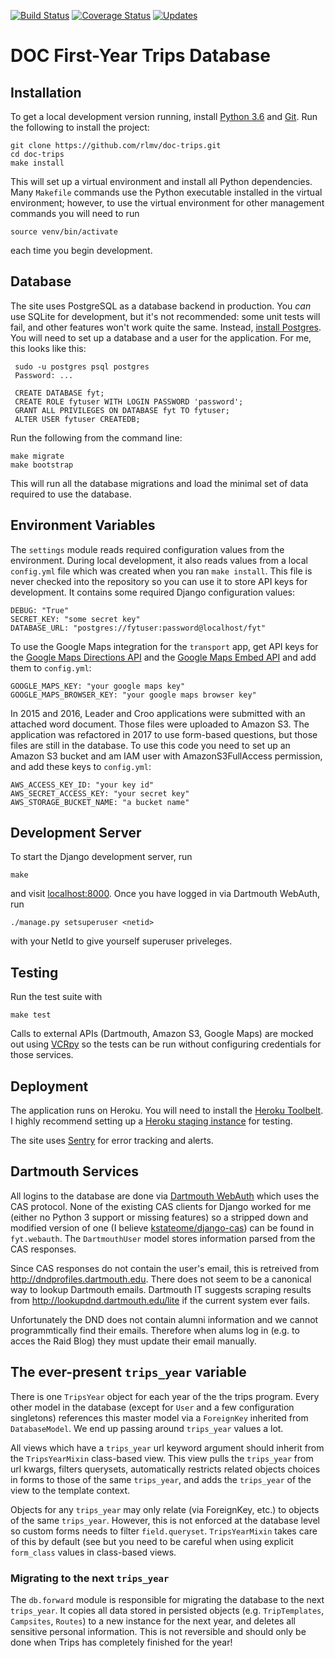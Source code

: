 [![Build Status](https://travis-ci.org/rlmv/doc-trips.svg?branch=master)](https://travis-ci.org/rlmv/doc-trips)
[![Coverage Status](https://coveralls.io/repos/github/rlmv/doc-trips/badge.svg?branch=master)](https://coveralls.io/github/rlmv/doc-trips?branch=master)
[![Updates](https://pyup.io/repos/github/rlmv/doc-trips/shield.svg)](https://pyup.io/repos/github/rlmv/doc-trips/)

# DOC First-Year Trips Database

## Installation

To get a local development version running, install [Python 3.6](https://www.python.org/downloads/)
and [Git](https://git-scm.com/book/id/v2/Getting-Started-Installing-Git). Run
the following to install the project:

    git clone https://github.com/rlmv/doc-trips.git
    cd doc-trips
    make install

This will set up a virtual environment and install all Python
dependencies. Many `Makefile` commands use the Python executable installed in
the virtual environment; however, to use the virtual environment for other
management commands you will need to run

    source venv/bin/activate

each time you begin development.

## Database

The site uses PostgreSQL as a database backend in production. You *can* use
SQLite for development, but it's not recommended: some unit tests will fail,
and other features won't work quite the same. Instead, [install Postgres](https://www.postgresql.org).
You will need to set up a database and a user for the application. For me, this
looks like this:

     sudo -u postgres psql postgres
     Password: ...

     CREATE DATABASE fyt;
     CREATE ROLE fytuser WITH LOGIN PASSWORD 'password';
     GRANT ALL PRIVILEGES ON DATABASE fyt TO fytuser;
     ALTER USER fytuser CREATEDB;

Run the following from the command line:

    make migrate
    make bootstrap

This will run all the database migrations and load the minimal set of data
required to use the database.

## Environment Variables

The `settings` module reads required configuration values from the environment.
During local development, it also reads values from a local `config.yml` file
which was created when you ran `make install`.  This file is never checked into
the repository so you can use it to store API keys for development. It contains
some required Django configuration values:

    DEBUG: "True"
    SECRET_KEY: "some secret key"
    DATABASE_URL: "postgres://fytuser:password@localhost/fyt"

To use the Google Maps integration for the `transport` app,
get API keys for the [Google Maps Directions API](https://developers.google.com/maps/documentation/directions/)
and the [Google Maps Embed API](https://developers.google.com/maps/documentation/embed/)
and add them to `config.yml`:

    GOOGLE_MAPS_KEY: "your google maps key"
    GOOGLE_MAPS_BROWSER_KEY: "your google maps browser key"

In 2015 and 2016, Leader and Croo applications were submitted with an attached
word document. Those files were uploaded to Amazon S3. The application was
refactored in 2017 to use form-based questions, but those files are still in the
database. To use this code you need to set up an Amazon S3 bucket and am IAM
user with AmazonS3FullAccess permission, and add these keys to `config.yml`:

    AWS_ACCESS_KEY_ID: "your key id"
    AWS_SECRET_ACCESS_KEY: "your secret key"
    AWS_STORAGE_BUCKET_NAME: "a bucket name"

## Development Server

To start the Django development server, run

    make

and visit [localhost:8000](localhost:8000). Once you have logged in via
Dartmouth WebAuth, run

    ./manage.py setsuperuser <netid>

with your NetId to give yourself superuser priveleges.

## Testing

Run the test suite with

    make test

Calls to external APIs (Dartmouth, Amazon S3, Google Maps) are mocked out using
[VCRpy](https://vcrpy.readthedocs.io) so the tests can be run without
configuring credentials for those services.

## Deployment

The application runs on Heroku. You will need to install the
[Heroku Toolbelt](https://devcenter.heroku.com/articles/heroku-command).
I highly recommend setting up a
[Heroku staging instance](https://devcenter.heroku.com/articles/multiple-environments)
for testing.

The site uses [Sentry](https://sentry.io) for error tracking and alerts.

## Dartmouth Services

All logins to the database are done via [Dartmouth
WebAuth](http://tech.dartmouth.edu/its/services-support/help-yourself/knowledge-base/web-auth-frequently-asked-questions)
which uses the CAS protocol. None of the existing CAS clients for Django worked
for me (either no Python 3 support or missing features) so a stripped down and
modified version of one (I believe
[kstateome/django-cas](https://github.com/kstateome/django-cas)) can be found
in `fyt.webauth`. The `DartmouthUser` model stores information parsed from the
CAS responses.

Since CAS responses do not contain the user's email, this is retreived from
http://dndprofiles.dartmouth.edu. There does not seem to be a canonical way to
lookup Dartmouth emails. Dartmouth IT suggests scraping results from
http://lookupdnd.dartmouth.edu/lite if the current system ever fails.

Unfortunately the DND does not contain alumni information and we cannot
programmtically find their emails. Therefore when alums log in (e.g. to acces
the Raid Blog) they must update their email manually.

## The ever-present `trips_year` variable

There is one `TripsYear` object for each year of the the trips program.
Every other model in the database (except for `User` and a few configuration
singletons) references this master model via a `ForeignKey` inherited from
`DatabaseModel`. We end up passing around `trips_year` values a lot.

All views which have a `trips_year` url keyword argument should inherit from
the `TripsYearMixin` class-based view. This view pulls the `trips_year` from
url kwargs, filters querysets, automatically restricts related objects choices
in forms to those of the same `trips_year`, and adds the `trips_year` of the
view to the template context.

Objects for any `trips_year` may only relate (via ForeignKey, etc.) to objects
of the same `trips_year`. However, this is not enforced at the database level
so custom forms needs to filter `field.queryset`. `TripsYearMixin` takes care
of this by default (see but you need to be careful when using explicit
`form_class` values in class-based views.

### Migrating to the next `trips_year`

The `db.forward` module is responsible for migrating the database to the next
`trips_year`. It copies all data stored in persisted objects
(e.g. `TripTemplates`, `Campsites`, `Routes`) to a new instance for the next
year, and deletes all sensitive personal information. This is not reversible
and should only be done when Trips has completely finished for the year!
